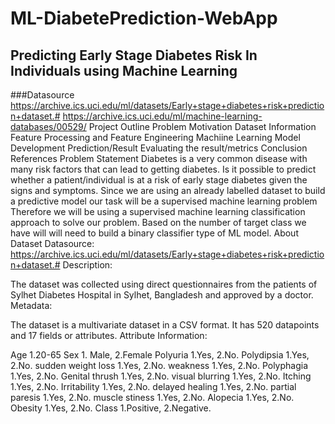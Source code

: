 # ML-DiabetePrediction-WebApp
## Predicting Early Stage Diabetes Risk In Individuals using Machine Learning
###Datasource
https://archive.ics.uci.edu/ml/datasets/Early+stage+diabetes+risk+prediction+dataset.#
https://archive.ics.uci.edu/ml/machine-learning-databases/00529/
Project Outline
Problem
Motivation
Dataset Information
Feature Processing and Feature Engineering
Machiine Learning Model Development
Prediction/Result
Evaluating the result/metrics
Conclusion
References
Problem Statement
Diabetes is a very common disease with many risk factors that can lead to getting diabetes.
Is it possible to predict whether a patient/individual is at a risk of early stage diabetes given the signs and symptoms.
Since we are using an already labelled dataset to build a predictive model our task will be a supervised machine learning problem
Therefore we will be using a supervised machine learning classification approach to solve our problem.
Based on the number of target class we have will will need to build a binary classifier type of ML model.
About Dataset
Datasource:
https://archive.ics.uci.edu/ml/datasets/Early+stage+diabetes+risk+prediction+dataset.#
Description:

The dataset was collected using direct questionnaires from the patients of Sylhet Diabetes Hospital in Sylhet, Bangladesh and approved by a doctor.
Metadata:

The dataset is a multivariate dataset in a CSV format.
It has 520 datapoints and 17 fields or attributes.
Attribute Information:

Age 1.20-65
Sex 1. Male, 2.Female
Polyuria 1.Yes, 2.No.
Polydipsia 1.Yes, 2.No.
sudden weight loss 1.Yes, 2.No.
weakness 1.Yes, 2.No.
Polyphagia 1.Yes, 2.No.
Genital thrush 1.Yes, 2.No.
visual blurring 1.Yes, 2.No.
Itching 1.Yes, 2.No.
Irritability 1.Yes, 2.No.
delayed healing 1.Yes, 2.No.
partial paresis 1.Yes, 2.No.
muscle stiness 1.Yes, 2.No.
Alopecia 1.Yes, 2.No.
Obesity 1.Yes, 2.No.
Class 1.Positive, 2.Negative.
